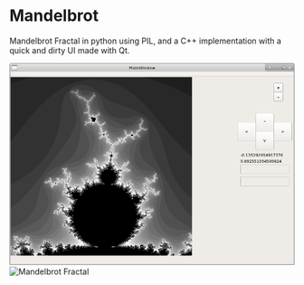 # Mandelbrot
Mandelbrot Fractal in python using PIL, and a C++ implementation with a quick and dirty UI made with Qt.

![Mandelbrot Qt](Qt.png)
![Mandelbrot Fractal](https://i.vgy.me/uPwKlb.png)
